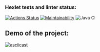 ### Hexlet tests and linter status:
[![Actions Status](https://github.com/mchernichenko/java-project-lvl1/workflows/hexlet-check/badge.svg)](https://github.com/mchernichenko/java-project-lvl1/actions)
[![Maintainability](https://api.codeclimate.com/v1/badges/00fe451dd8e7a1d62e31/maintainability)](https://codeclimate.com/github/mchernichenko/java-project-lvl1/maintainability)
![Java CI](https://github.com/mchernichenko/java-project-lvl1/actions/workflows/java-ci.yml/badge.svg)

## Demo of the project:
[![asciicast](https://asciinema.org/a/416777.svg)](https://asciinema.org/a/416777)
